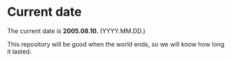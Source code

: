 # Current date

The current date is **2005.08.10.** (YYYY.MM.DD.)

This repository will be good when the world ends, so we will know how long it lasted.